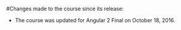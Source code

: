 #Changes made to the course since its release:
- The course was updated for Angular 2 Final on October 18, 2016.

